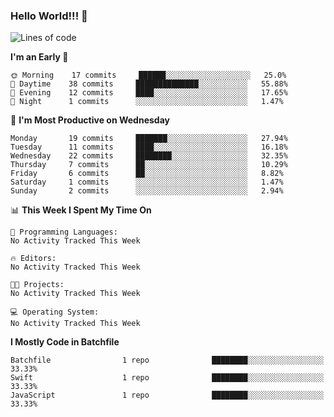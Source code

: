 ### Hello World!!! 👋

<!--
**kekotek/kekotek** is a ✨ _special_ ✨ repository because its `README.md` (this file) appears on your GitHub profile.

Here are some ideas to get you started:

- 🔭 I’m currently working on ...
- 🌱 I’m currently learning ...
- 👯 I’m looking to collaborate on ...
- 🤔 I’m looking for help with ...
- 💬 Ask me about ...
- 📫 How to reach me: ...
- 😄 Pronouns: ...
- ⚡ Fun fact: ...
-->

<!--START_SECTION:waka-->
![Lines of code](https://img.shields.io/badge/From%20Hello%20World%20I%27ve%20Written-18139%20lines%20of%20code-blue)

**I'm an Early 🐤** 

```text
🌞 Morning    17 commits     ██████░░░░░░░░░░░░░░░░░░░   25.0% 
🌆 Daytime    38 commits     ██████████████░░░░░░░░░░░   55.88% 
🌃 Evening    12 commits     ████░░░░░░░░░░░░░░░░░░░░░   17.65% 
🌙 Night      1 commits      ░░░░░░░░░░░░░░░░░░░░░░░░░   1.47%

```
📅 **I'm Most Productive on Wednesday** 

```text
Monday       19 commits     ███████░░░░░░░░░░░░░░░░░░   27.94% 
Tuesday      11 commits     ████░░░░░░░░░░░░░░░░░░░░░   16.18% 
Wednesday    22 commits     ████████░░░░░░░░░░░░░░░░░   32.35% 
Thursday     7 commits      ██░░░░░░░░░░░░░░░░░░░░░░░   10.29% 
Friday       6 commits      ██░░░░░░░░░░░░░░░░░░░░░░░   8.82% 
Saturday     1 commits      ░░░░░░░░░░░░░░░░░░░░░░░░░   1.47% 
Sunday       2 commits      ░░░░░░░░░░░░░░░░░░░░░░░░░   2.94%

```


📊 **This Week I Spent My Time On** 

```text
💬 Programming Languages: 
No Activity Tracked This Week

🔥 Editors: 
No Activity Tracked This Week

🐱‍💻 Projects: 
No Activity Tracked This Week

💻 Operating System: 
No Activity Tracked This Week

```

**I Mostly Code in Batchfile** 

```text
Batchfile                1 repo              ████████░░░░░░░░░░░░░░░░░   33.33% 
Swift                    1 repo              ████████░░░░░░░░░░░░░░░░░   33.33% 
JavaScript               1 repo              ████████░░░░░░░░░░░░░░░░░   33.33%

```



<!--END_SECTION:waka-->
